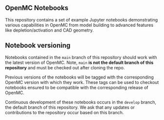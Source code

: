 OpenMC Notebooks
----------------

This repository contains a set of example Jupyter notebooks demonstrating
various capabilities in OpenMC from model building to advanced features like
depletion/activation and CAD geometry.

Notebook versioning
-------------------

Notebooks contained in the `main` branch of this repository should work with the
latest version of OpenMC. Note, `main` **is not the default branch of this
repository** and must be checked out after cloning the repo.

Previous versions of the notebooks will be tagged with the corresponding OpenMC
version with which they work. These tags can be used to checkout notebooks
ensured to be compatible with the corresponding release of OpenMC.

Continuous development of these notebooks occurs in the `develop` branch, the
default branch of this repository. We ask that any updates or contributions to
the repository occur based on this branch.